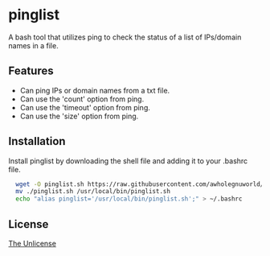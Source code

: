 
# pinglist

A bash tool that utilizes ping to check the status of a list of IPs/domain names in a file.

## Features

- Can ping IPs or domain names from a txt file.
- Can use the 'count' option from ping.
- Can use the 'timeout' option from ping.
- Can use the 'size' option from ping.
## Installation

Install pinglist by downloading the shell file and adding it to your .bashrc file.

```bash
  wget -O pinglist.sh https://raw.githubusercontent.com/awholegnuworld/pinglist/master/pinglist.sh?token=GHSAT0AAAAAABWD7P5NTA6K5MC2LAQ75F5QYWRYHHA
  mv ./pinglist.sh /usr/local/bin/pinglist.sh
  echo "alias pinglist='/usr/local/bin/pinglist.sh';" > ~/.bashrc
```
    
## License

[The Unlicense](https://choosealicense.com/licenses/unlicense/)

